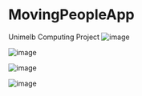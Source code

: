 # MovingPeopleApp
Unimelb Computing Project
![image](https://github.com/MerlinLee/MovingPeopleApp/markdown_images/WeChat%20Image_20190907171112.jpg)

![image](https://github.com/MerlinLee/MovingPeopleApp/markdown_images/WeChat%20Image_20190907171118.jpg)

![image](https://github.com/MerlinLee/MovingPeopleApp/markdown_images/WeChat%20Image_20190907171123.jpg)

![image](https://github.com/MerlinLee/MovingPeopleApp/markdown_images/WeChat%20Image_20190907171128.jpg)
